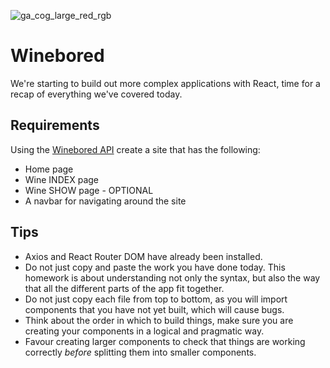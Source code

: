 ![ga_cog_large_red_rgb](https://cloud.githubusercontent.com/assets/40461/8183776/469f976e-1432-11e5-8199-6ac91363302b.png)

# Winebored

We're starting to build out more complex applications with React, time for a recap of everything we've covered today.

## Requirements

Using the [Winebored API](https://winebored.herokuapp.com) create a site that has the following:

* Home page
* Wine INDEX page
* Wine SHOW page - OPTIONAL
* A navbar for navigating around the site

## Tips

* Axios and React Router DOM have already been installed.
* Do not just copy and paste the work you have done today. This homework is about understanding not only the syntax, but also the way that all the different parts of the app fit together.
* Do not just copy each file from top to bottom, as you will import components that you have not yet built, which will cause bugs.
* Think about the order in which to build things, make sure you are creating your components in a logical and pragmatic way.
* Favour creating larger components to check that things are working correctly _before_ splitting them into smaller components.

